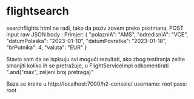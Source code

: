 # flightsearch
searchflights html ne radi, tako da poziv zovem preko postmana, POST input raw JSON body : 
Primjer:
{
    "polazniA": "AMS",
    "odredisniA": "VCE",
    "datumPolaska": "2023-01-10",
    "datumPovratka": "2023-01-18",
    "brPutnika": 4,
    "valuta": "EUR"
}

Stavio sam da se ispisuju svi mogući rezultati, ako zbog testiranja zelite smanjiti koliko ih se pretražuje, u FlightServiceImpl odkomentirati ".and("max", zeljeni broj pretraga)"

Baza se kreira u http://localhost:7000/h2-console/
username: root
pass: root

